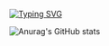[![Typing SVG](https://readme-typing-svg.demolab.com?font=Fira+Code&weight=700&size=26&pause=1000&color=9E19A9&background=FFFFFF00&width=435&lines=Hey!+Nice+to+have+you+here)](https://git.io/typing-svg)



![Anurag's GitHub stats](https://github-readme-stats.vercel.app/api?username=RodManzella&show_icons=true&theme=radical)




